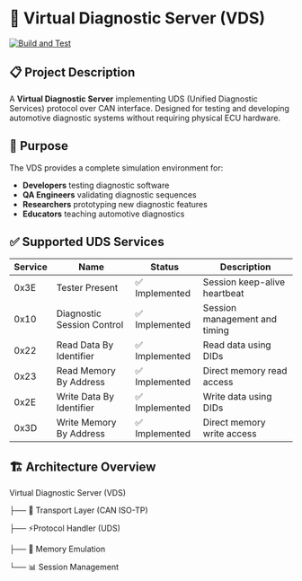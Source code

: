 # 🚗 Virtual Diagnostic Server (VDS)

[![Build and Test](https://github.com/Pils48/virtual_ecu/actions/workflows/build&test.yml/badge.svg)](https://github.com/Pils48/virtual_ecu/actions/workflows/build&test.yml)

## 📋 Project Description

A **Virtual Diagnostic Server** implementing UDS (Unified Diagnostic Services) protocol over CAN interface. Designed for testing and developing automotive diagnostic systems without requiring physical ECU hardware.

## 🎯 Purpose

The VDS provides a complete simulation environment for:
- **Developers** testing diagnostic software
- **QA Engineers** validating diagnostic sequences  
- **Researchers** prototyping new diagnostic features
- **Educators** teaching automotive diagnostics

## ✅ Supported UDS Services

| Service | Name | Status | Description |
|---------|------|---------|-------------|
| 0x3E | Tester Present | ✅ Implemented | Session keep-alive heartbeat |
| 0x10 | Diagnostic Session Control | ✅ Implemented | Session management and timing |
| 0x22 | Read Data By Identifier | ✅ Implemented | Read data using DIDs |
| 0x23 | Read Memory By Address | ✅ Implemented | Direct memory read access |
| 0x2E | Write Data By Identifier | ✅ Implemented | Write data using DIDs |
| 0x3D | Write Memory By Address | ✅ Implemented | Direct memory write access |

## 🏗️ Architecture Overview

Virtual Diagnostic Server (VDS)

├── 🔌 Transport Layer (CAN ISO-TP)

├── ⚡Protocol Handler (UDS)

├── 💾 Memory Emulation

└── 📊 Session Management
